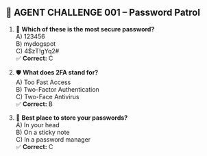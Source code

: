 ## 🧠 AGENT CHALLENGE 001 – Password Patrol

1. 🔐 **Which of these is the most secure password?**  
   A) 123456  
   B) mydogspot  
   C) 4$zT!gYq2#  
   ✅ **Correct:** C

2. 🛡️ **What does 2FA stand for?**  
   A) Too Fast Access  
   B) Two-Factor Authentication  
   C) Two-Face Antivirus  
   ✅ **Correct:** B

3. 🧰 **Best place to store your passwords?**  
   A) In your head  
   B) On a sticky note  
   C) In a password manager  
   ✅ **Correct:** C
